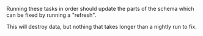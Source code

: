 Running these tasks in order should update the parts of the schema which can
be fixed by running a "refresh".

This will destroy data, but nothing that takes longer than a nightly run to 
fix.
